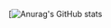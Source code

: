 <!---
ibarra2521/ibarra2521 is a ✨ special ✨ repository because its `README.md` (this file) appears on your GitHub profile.
You can click the Preview link to take a look at your changes.
--->

[![Anurag's GitHub stats](https://github-readme-stats.vercel.app/api?username=ibarra2521&show_icons=true&theme=radical)

<!---
![Anurag's GitHub stats](https://github-readme-stats.vercel.app/api?username=anuraghazra&show_icons=true&theme=radical)

dark, radical, merko, gruvbox, tokyonight, onedark, cobalt, synthwave, highcontrast, dracula
--->
